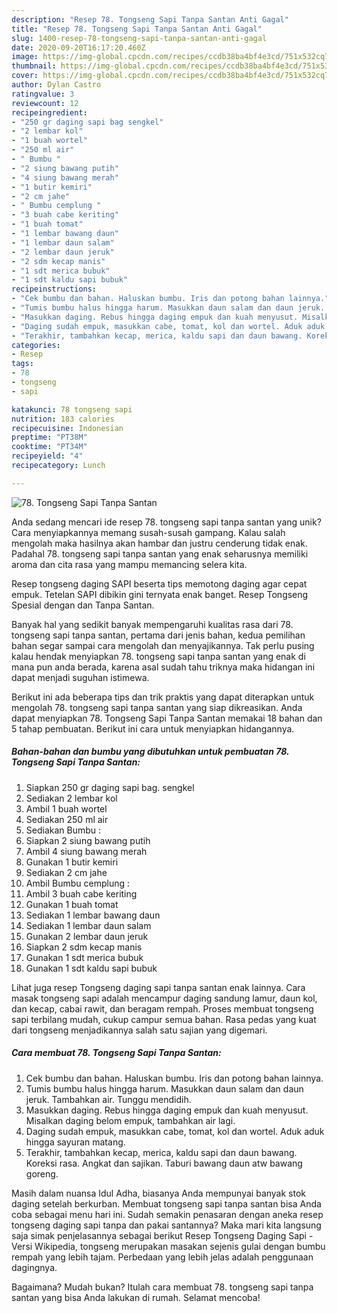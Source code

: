 ```yaml
---
description: "Resep 78. Tongseng Sapi Tanpa Santan Anti Gagal"
title: "Resep 78. Tongseng Sapi Tanpa Santan Anti Gagal"
slug: 1400-resep-78-tongseng-sapi-tanpa-santan-anti-gagal
date: 2020-09-20T16:17:20.460Z
image: https://img-global.cpcdn.com/recipes/ccdb38ba4bf4e3cd/751x532cq70/78-tongseng-sapi-tanpa-santan-foto-resep-utama.jpg
thumbnail: https://img-global.cpcdn.com/recipes/ccdb38ba4bf4e3cd/751x532cq70/78-tongseng-sapi-tanpa-santan-foto-resep-utama.jpg
cover: https://img-global.cpcdn.com/recipes/ccdb38ba4bf4e3cd/751x532cq70/78-tongseng-sapi-tanpa-santan-foto-resep-utama.jpg
author: Dylan Castro
ratingvalue: 3
reviewcount: 12
recipeingredient:
- "250 gr daging sapi bag sengkel"
- "2 lembar kol"
- "1 buah wortel"
- "250 ml air"
- " Bumbu "
- "2 siung bawang putih"
- "4 siung bawang merah"
- "1 butir kemiri"
- "2 cm jahe"
- " Bumbu cemplung "
- "3 buah cabe keriting"
- "1 buah tomat"
- "1 lembar bawang daun"
- "1 lembar daun salam"
- "2 lembar daun jeruk"
- "2 sdm kecap manis"
- "1 sdt merica bubuk"
- "1 sdt kaldu sapi bubuk"
recipeinstructions:
- "Cek bumbu dan bahan. Haluskan bumbu. Iris dan potong bahan lainnya."
- "Tumis bumbu halus hingga harum. Masukkan daun salam dan daun jeruk. Tambahkan air. Tunggu mendidih."
- "Masukkan daging. Rebus hingga daging empuk dan kuah menyusut. Misalkan daging belom empuk, tambahkan air lagi."
- "Daging sudah empuk, masukkan cabe, tomat, kol dan wortel. Aduk aduk hingga sayuran matang."
- "Terakhir, tambahkan kecap, merica, kaldu sapi dan daun bawang. Koreksi rasa. Angkat dan sajikan. Taburi bawang daun atw bawang goreng."
categories:
- Resep
tags:
- 78
- tongseng
- sapi

katakunci: 78 tongseng sapi 
nutrition: 183 calories
recipecuisine: Indonesian
preptime: "PT38M"
cooktime: "PT34M"
recipeyield: "4"
recipecategory: Lunch

---
```



![78. Tongseng Sapi Tanpa Santan](https://img-global.cpcdn.com/recipes/ccdb38ba4bf4e3cd/751x532cq70/78-tongseng-sapi-tanpa-santan-foto-resep-utama.jpg)

Anda sedang mencari ide resep 78. tongseng sapi tanpa santan yang unik? Cara menyiapkannya memang susah-susah gampang. Kalau salah mengolah maka hasilnya akan hambar dan justru cenderung tidak enak. Padahal 78. tongseng sapi tanpa santan yang enak seharusnya memiliki aroma dan cita rasa yang mampu memancing selera kita.

Resep tongseng daging SAPI beserta tips memotong daging agar cepat empuk. Tetelan SAPI dibikin gini ternyata enak banget. Resep Tongseng Spesial dengan dan Tanpa Santan.

Banyak hal yang sedikit banyak mempengaruhi kualitas rasa dari 78. tongseng sapi tanpa santan, pertama dari jenis bahan, kedua pemilihan bahan segar sampai cara mengolah dan menyajikannya. Tak perlu pusing kalau hendak menyiapkan 78. tongseng sapi tanpa santan yang enak di mana pun anda berada, karena asal sudah tahu triknya maka hidangan ini dapat menjadi suguhan istimewa.


Berikut ini ada beberapa tips dan trik praktis yang dapat diterapkan untuk mengolah 78. tongseng sapi tanpa santan yang siap dikreasikan. Anda dapat menyiapkan 78. Tongseng Sapi Tanpa Santan memakai 18 bahan dan 5 tahap pembuatan. Berikut ini cara untuk menyiapkan hidangannya.

<!--inarticleads1-->

##### Bahan-bahan dan bumbu yang dibutuhkan untuk pembuatan 78. Tongseng Sapi Tanpa Santan:

1. Siapkan 250 gr daging sapi bag. sengkel
1. Sediakan 2 lembar kol
1. Ambil 1 buah wortel
1. Sediakan 250 ml air
1. Sediakan  Bumbu :
1. Siapkan 2 siung bawang putih
1. Ambil 4 siung bawang merah
1. Gunakan 1 butir kemiri
1. Sediakan 2 cm jahe
1. Ambil  Bumbu cemplung :
1. Ambil 3 buah cabe keriting
1. Gunakan 1 buah tomat
1. Sediakan 1 lembar bawang daun
1. Sediakan 1 lembar daun salam
1. Gunakan 2 lembar daun jeruk
1. Siapkan 2 sdm kecap manis
1. Gunakan 1 sdt merica bubuk
1. Gunakan 1 sdt kaldu sapi bubuk


Lihat juga resep Tongseng daging sapi tanpa santan enak lainnya. Cara masak tongseng sapi adalah mencampur daging sandung lamur, daun kol, dan kecap, cabai rawit, dan beragam rempah. Proses membuat tongseng sapi terbilang mudah, cukup campur semua bahan. Rasa pedas yang kuat dari tongseng menjadikannya salah satu sajian yang digemari. 

<!--inarticleads2-->

##### Cara membuat 78. Tongseng Sapi Tanpa Santan:

1. Cek bumbu dan bahan. Haluskan bumbu. Iris dan potong bahan lainnya.
1. Tumis bumbu halus hingga harum. Masukkan daun salam dan daun jeruk. Tambahkan air. Tunggu mendidih.
1. Masukkan daging. Rebus hingga daging empuk dan kuah menyusut. Misalkan daging belom empuk, tambahkan air lagi.
1. Daging sudah empuk, masukkan cabe, tomat, kol dan wortel. Aduk aduk hingga sayuran matang.
1. Terakhir, tambahkan kecap, merica, kaldu sapi dan daun bawang. Koreksi rasa. Angkat dan sajikan. Taburi bawang daun atw bawang goreng.


Masih dalam nuansa Idul Adha, biasanya Anda mempunyai banyak stok daging setelah berkurban. Membuat tongseng sapi tanpa santan bisa Anda coba sebagai menu hari ini. Sudah semakin penasaran dengan aneka resep tongseng daging sapi tanpa dan pakai santannya? Maka mari kita langsung saja simak penjelasannya sebagai berikut Resep Tongseng Daging Sapi - Versi Wikipedia, tongseng merupakan masakan sejenis gulai dengan bumbu rempah yang lebih tajam. Perbedaan yang lebih jelas adalah penggunaan dagingnya. 

Bagaimana? Mudah bukan? Itulah cara membuat 78. tongseng sapi tanpa santan yang bisa Anda lakukan di rumah. Selamat mencoba!
